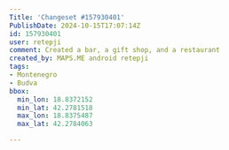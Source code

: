 ```yaml
---
Title: 'Changeset #157930401'
PublishDate: 2024-10-15T17:07:14Z
id: 157930401
user: retepji
comment: Created a bar, a gift shop, and a restaurant
created_by: MAPS.ME android retepji
tags:
- Montenegro
- Budva
bbox:
  min_lon: 18.8372152
  min_lat: 42.2781518
  max_lon: 18.8375487
  max_lat: 42.2784063

---
```

